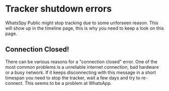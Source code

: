 # Tracker shutdown errors

WhatsSpy Public might stop tracking due to some unforseen reason. This will show up in the timeline page, this is why you need to keep a look on this page.

## Connection Closed!

There can be various reasons for a "connection closed" error. One of the most common problems is a unreliable internet connection, bad hardware or a busy network. If it keeps disconnecting with this message in a short timespan you need to stop the tracker, wait a few days and try to re-connect. This seems to be a problem at WhatsApp.